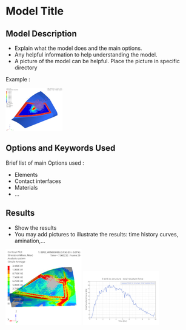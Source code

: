 # Model Title

## Model Description

* Explain what the model does and the main options.
* Any helpful information to help understanding the model.
* A picture of the model can be helpful. Place the picture in specific directory

Example :

![Picture](doc/Birdstrike_sm.jpg)

## Options and Keywords Used

Brief list of main Options used :

* Elements
* Contact interfaces
* Materials
* ...

## Results

* Show the results
* You may add pictures to illustrate the results: time history curves, amination,...

![Picture](doc/result.png) ![Picture](doc/time_history.png) 
